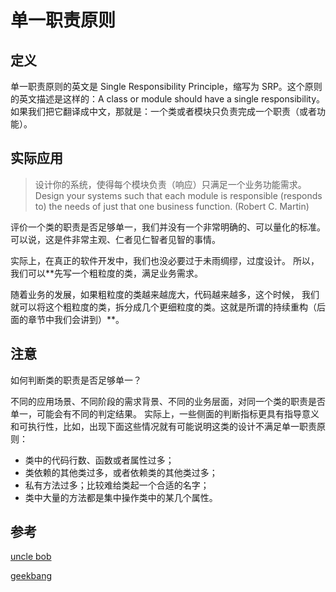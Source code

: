 
# 单一职责原则

## 定义

单一职责原则的英文是 Single Responsibility Principle，缩写为 SRP。这个原则的英文描述是这样的：A class or
module should have a single responsibility。如果我们把它翻译成中文，那就是：一个类或者模块只负责完成一个职责（或者功能）。

## 实际应用

> 设计你的系统，使得每个模块负责（响应）只满足一个业务功能需求。
> Design your systems such that each module is responsible (responds to) the needs of just that one business function. (Robert C. Martin)

评价一个类的职责是否足够单一，我们并没有一个非常明确的、可以量化的标准。
可以说，这是件非常主观、仁者见仁智者见智的事情。

实际上，在真正的软件开发中，我们也没必要过于未雨绸缪，过度设计。
所以，我们可以**先写一个粗粒度的类，满足业务需求。

随着业务的发展，如果粗粒度的类越来越庞大，代码越来越多，这个时候，
我们就可以将这个粗粒度的类，拆分成几个更细粒度的类。这就是所谓的持续重构（后面的章节中我们会讲到）**。

## 注意

如何判断类的职责是否足够单一？

不同的应用场景、不同阶段的需求背景、不同的业务层面，对同一个类的职责是否单一，可能会有不同的判定结果。
实际上，一些侧面的判断指标更具有指导意义和可执行性，比如，出现下面这些情况就有可能说明这类的设计不满足单一职责原则：

- 类中的代码行数、函数或者属性过多；
- 类依赖的其他类过多，或者依赖类的其他类过多；
- 私有方法过多；比较难给类起一个合适的名字；
- 类中大量的方法都是集中操作类中的某几个属性。

## 参考

[uncle bob](https://blog.cleancoder.com/uncle-bob/2014/05/08/SingleReponsibilityPrinciple.html)

[geekbang](https://time.geekbang.org/column/article/171771)